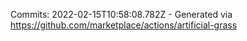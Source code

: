 Commits: 2022-02-15T10:58:08.782Z - Generated via https://github.com/marketplace/actions/artificial-grass
<br>
